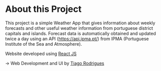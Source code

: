 # About this Project

This project is a simple Weather App that gives information about weekly forecasts and other useful weather information from portuguese district capitals and islands. Forecast data is automatically obtained and updated twice a day using an API (https://api.ipma.pt/) from IPMA (Portuguese Institute of the Sea and Atmosphere).

Website developed using <a href="https://reactjs.org/" rel="nofollow">React JS</a>

→ Web Development and UI by
<a href="https://github.com/rodrigues-tiago" rel="nofollow">Tiago Rodrigues</a>
